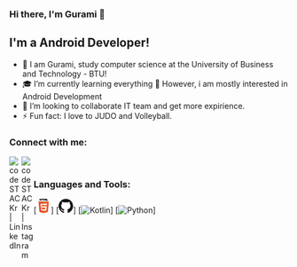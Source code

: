 ### Hi there, I'm Gurami 👋 


## I'm a Android Developer!

- 🧍 I am Gurami,  study computer science at the University of Business and Technology - BTU!
- 🎓 I’m currently learning everything 🤣 However, i am mostly interested in Android Development
- 👯 I’m looking to collaborate IT team and get more expirience.
- ⚡ Fun fact: I love to JUDO and Volleyball.

### Connect with me:

[<img align="left" alt="codeSTACKr | LinkedIn" width="22px" src="https://purepng.com/public/uploads/large/linkedin-icon-zls.png" />](https://www.linkedin.com/in/guram-kveniashvili-b62b07225/)
[<img align="left" alt="codeSTACKr | Instagram" width="22px" src="https://purepng.com/public/uploads/large/21502363075irgstsx7vrabhcrpn3sywzemi6sm5qq1d9b81jzhbcswluxizu5cbah444kkikmuez1ldpmqbqbx250hgo78d6om43w0os0nqcff.png" />](https://www.instagram.com/kveniashvilig/)

<br />

### Languages and Tools:
[<img  alt="HTML5" width="26px" src="https://raw.githubusercontent.com/github/explore/80688e429a7d4ef2fca1e82350fe8e3517d3494d/topics/html/html.png" />]
[<img  alt="GitHub" width="26px" src="https://raw.githubusercontent.com/github/explore/78df643247d429f6cc873026c0622819ad797942/topics/github/github.png" />]
[<img  alt="Kotlin" width="26px" src="https://www.clipartmax.com/png/full/238-2381243_safeness-kotlin-android-logo.png" />]
[<img  alt="Python" width="26px" src="https://www.clipartmax.com/png/full/39-396037_big-image-python-gif-file-logo.png" />]

<br />
<br />